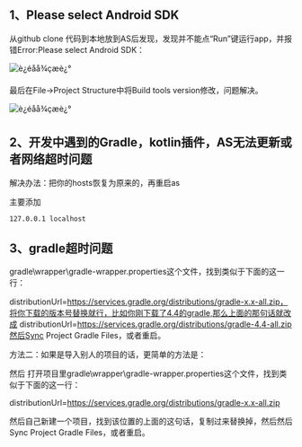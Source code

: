 ## 1、Please select Android SDK

从github clone 代码到本地放到AS后发现，发现并不能点“Run”键运行app，并报错Error:Please select Android SDK：

![è¿éåå¾çæè¿°](https://img-blog.csdn.net/20170614190154669?watermark/2/text/aHR0cDovL2Jsb2cuY3Nkbi5uZXQvd2lsc2NoYW4wMjAx/font/5a6L5L2T/fontsize/400/fill/I0JBQkFCMA==/dissolve/70/gravity/SouthEast)


最后在File->Project Structure中将Build tools version修改，问题解决。

![è¿éåå¾çæè¿°](https://img-blog.csdn.net/20170614190034279?watermark/2/text/aHR0cDovL2Jsb2cuY3Nkbi5uZXQvd2lsc2NoYW4wMjAx/font/5a6L5L2T/fontsize/400/fill/I0JBQkFCMA==/dissolve/70/gravity/SouthEast)



## 2、开发中遇到的Gradle，kotlin插件，AS无法更新或者网络超时问题

解决办法：把你的hosts恢复为原来的，再重启as

主要添加

```
127.0.0.1 localhost
```



## 3、gradle超时问题

gradle\wrapper\gradle-wrapper.properties这个文件，找到类似于下面的这一行：

distributionUrl=https://services.gradle.org/distributions/gradle-x.x-all.zip，将你下载的版本号替换就行，比如你刚下载了4.4的gradle,那么上面的那句话就改成
distributionUrl=https://services.gradle.org/distributions/gradle-4.4-all.zip然后Sync Project Gradle Files，或者重启。

方法二：如果是导入别人的项目的话，更简单的方法是：

然后 打开项目里gradle\wrapper\gradle-wrapper.properties这个文件，找到类似于下面的这一行：

distributionUrl=https://services.gradle.org/distributions/gradle-x.x-all.zip

然后自己新建一个项目，找到该位置的上面的这句话，复制过来替换掉，然后然后Sync Project Gradle Files，或者重启。

